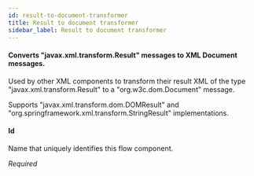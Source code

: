 ```yaml
---
id: result-to-document-transformer
title: Result to document transformer
sidebar_label: Result to document transformer
---
```

#### Converts "javax.xml.transform.Result" messages to XML Document messages.
Used by other XML components to transform their result XML of the type "javax.xml.transform.Result" to a "org.w3c.dom.Document" message.

Supports "javax.xml.transform.dom.DOMResult" and "org.springframework.xml.transform.StringResult" implementations.

#### Id
Name that uniquely identifies this flow component.

<i>Required</i>

